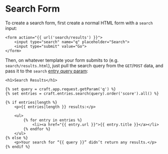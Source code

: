 # Search Form

To create a search form, first create a normal HTML form with a `search` input:

```twig
<form action="{{ url('search/results') }}">
    <input type="search" name="q" placeholder="Search">
    <input type="submit" value="Go">
</form>
```

Then, on whatever template your form submits to (e.g. `search/results.html`), just pull the search query from the `GET`/`POST` data, and pass it to the `search` [entry query param](../../element-query-params/entry-query-params.md):

```twig
<h1>Search Results</h1>

{% set query = craft.app.request.getParam('q') %}
{% set entries = craft.entries.search(query).order('score').all() %}

{% if entries|length %}
    <p>{{ entries|length }} results:</p>

    <ul>
        {% for entry in entries %}
            <li><a href="{{ entry.url }}">{{ entry.title }}</a></li>
        {% endfor %}
    </ul>
{% else %}
    <p>Your search for “{{ query }}” didn’t return any results.</p>
{% endif %}
```
